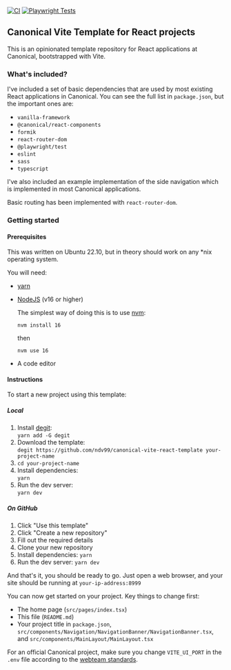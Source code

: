 [![CI](https://github.com/ndv99/canonical-vite-react-template/actions/workflows/CI.yml/badge.svg)](https://github.com/ndv99/canonical-vite-react-template/actions/workflows/CI.yml)
[![Playwright Tests](https://github.com/ndv99/canonical-vite-react-template/actions/workflows/playwright.yml/badge.svg)](https://github.com/ndv99/canonical-vite-react-template/actions/workflows/playwright.yml)

## Canonical Vite Template for React projects

This is an opinionated template repository for React applications at Canonical, bootstrapped with Vite.

### What's included?

I've included a set of basic dependencies that are used by most existing React applications in Canonical. You can see the full list in `package.json`, but the important ones are:

*   `vanilla-framework`
*   `@canonical/react-components`
*   `formik`
*   `react-router-dom`
*   `@playwright/test`
*   `eslint`
*   `sass`
*   `typescript`

I've also included an example implementation of the side navigation which is implemented in most Canonical applications.

Basic routing has been implemented with `react-router-dom`.

### Getting started

#### Prerequisites

This was written on Ubuntu 22.10, but in theory should work on any *nix operating system.

You will need:

*   [yarn](https://classic.yarnpkg.com/lang/en/docs/install/#debian-stable)
*   [NodeJS](https://nodejs.org/en/download) (v16 or higher)
       
       The simplest way of doing this is to use [nvm](https://github.com/nvm-sh/nvm):
       ```
       nvm install 16
       ``` 
       then
       ```
       nvm use 16
       ```
*   A code editor

#### Instructions

To start a new project using this template:
##### Local

1.  Install [degit](https://github.com/Rich-Harris/degit#installation):  
    `yarn add -G degit`
2.  Download the template:  
    `degit https://github.com/ndv99/canonical-vite-react-template your-project-name`
3.  `cd your-project-name`
4.  Install dependencies:  
    `yarn`
5.  Run the dev server:  
    `yarn dev`

##### On GitHub

1.  Click "Use this template"
2.  Click "Create a new repository"
3.  Fill out the required details
4.  Clone your new repository
5.  Install dependencies:
    `yarn`
6.  Run the dev server:
    `yarn dev`

And that's it, you should be ready to go. Just open a web browser, and your site should be running at `your-ip-address:8999`

You can now get started on your project. Key things to change first:

*   The home page (`src/pages/index.tsx`)
*   This file (`README.md`)
*   Your project title in `package.json`, `src/components/Navigation/NavigationBanner/NavigationBanner.tsx`, and `src/components/MainLayout/MainLayout.tsx`

For an official Canonical project, make sure you change `VITE_UI_PORT` in the `.env` file according to the [webteam standards](https://webteam.canonical.com/practices/project-ports).
